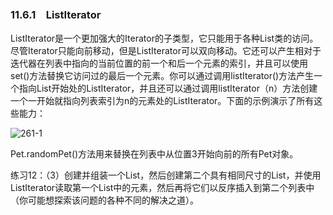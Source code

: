 ### 11.6.1　ListIterator

ListIterator是一个更加强大的Iterator的子类型，它只能用于各种List类的访问。尽管Iterator只能向前移动，但是ListIterator可以双向移动。它还可以产生相对于迭代器在列表中指向的当前位置的前一个和后一个元素的索引，并且可以使用set()方法替换它访问过的最后一个元素。你可以通过调用listIterator()方法产生一个指向List开始处的ListIterator，并且还可以通过调用listIterator（n）方法创建一个一开始就指向列表索引为n的元素处的ListIterator。下面的示例演示了所有这些能力：

![261-1](../Images/image02971.jpeg)

Pet.randomPet()方法用来替换在列表中从位置3开始向前的所有Pet对象。

练习12：（3）创建并组装一个List<Integer>，然后创建第二个具有相同尺寸的List<Integer>，并使用ListIterator读取第一个List中的元素，然后再将它们以反序插入到第二个列表中（你可能想探索该问题的各种不同的解决之道）。